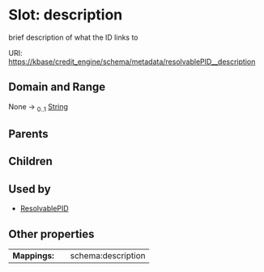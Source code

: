 
# Slot: description


brief description of what the ID links to

URI: [https://kbase/credit_engine/schema/metadata/resolvablePID__description](https://kbase/credit_engine/schema/metadata/resolvablePID__description)


## Domain and Range

None &#8594;  <sub>0..1</sub> [String](types/String.md)

## Parents


## Children


## Used by

 * [ResolvablePID](ResolvablePID.md)

## Other properties

|  |  |  |
| --- | --- | --- |
| **Mappings:** | | schema:description |

